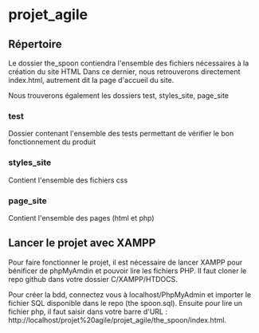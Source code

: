 # projet_agile

## Répertoire

Le dossier the_spoon contiendra l'ensemble des fichiers nécessaires à la création du site HTML
Dans ce dernier, nous retrouverons directement index.html, autrement dit la page d'accueil du site.

Nous trouverons également les dossiers test, styles_site, page_site

### test
Dossier contenant l'ensemble des tests permettant de vérifier le bon fonctionnement du produit

### styles_site
Contient l'ensemble des fichiers css

### page_site
Contient l'ensemble des pages (html et php) 

## Lancer le projet avec XAMPP

Pour faire fonctionner le projet, il est nécessaire de lancer XAMPP pour bénificer de phpMyAmdin et pouvoir lire les fichiers PHP.
Il faut cloner le repo github dans votre dossier C/XAMPP/HTDOCS.

Pour créer la bdd, connectez vous à localhost/PhpMyAdmin et importer le fichier SQL disponible dans le repo (the spoon.sql).
Ensuite pour lire un fichier php, il faut saisir dans votre barre d'URL : http://localhost/projet%20agile/projet_agile/the_spoon/index.html.

